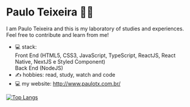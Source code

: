 # Paulo Teixeira :man_technologist:

I am Paulo Teixeira and this is my laboratory of studies 
and experiences. 
Feel free to contribute and learn from me!

- 💻 stack:   
        Front End (HTML5, CSS3, JavaScript, TypeScript, ReactJS, React Native, NextJS e Styled Component)  
        Back End (NodeJS)
- ✍ hobbies: read, study, watch and code
- 💻 my website: http://www.paulotx.com.br/

[![Top Langs](https://github-readme-stats.vercel.app/api/top-langs/?username=pauloteixeira01&layout=compact)](https://github.com/pauloteixeira01/github-readme-stats)


<!--
[![Top Langs](https://github-readme-stats.vercel.app/api/top-langs/?username=pauloteixeira01&layout=compact)](https://github.com/pauloteixeira01/github-readme-stats)
**pauloteixeira01/pauloteixeira01** is a ✨ _special_ ✨ repository because its `README.md` (this file) appears on your GitHub profile.

Here are some ideas to get you started:

- 🔭 I’m currently working on ...
- 🌱 I’m currently learning ...
- 👯 I’m looking to collaborate on ...
- 🤔 I’m looking for help with ...
- 💬 Ask me about ...
- 📫 How to reach me: ...
- 😄 Pronouns: ...
- ⚡ Fun fact: ...
-->
